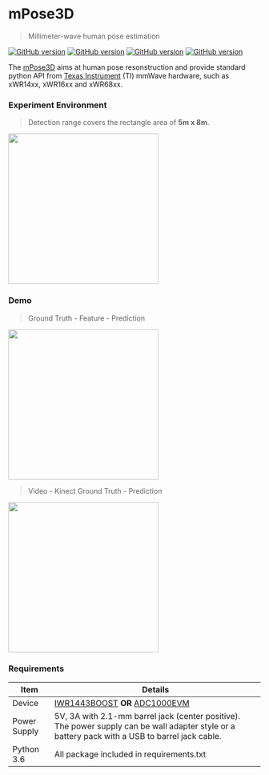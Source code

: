 # mPose3D
> Millimeter-wave human pose estimation

<p align="left">
    <a href="https://github.com/KylinC/mmVital-Signs"><img src="https://img.shields.io/badge/Python-3.6-blue" alt="GitHub version"></a>
    <a href="https://github.com/KylinC/mmVital-Signs"><img src="https://img.shields.io/badge/C%2FC%2B%2B-98-yellow" alt="GitHub version"></a>
    <a href="https://github.com/KylinC/mmVital-Signs"><img src="https://img.shields.io/badge/TI%20mmWave%20SDK-3.5.x.x-orange" alt="GitHub version"></a>
    <a href="https://github.com/KylinC/mmVital-Signs"><img src="https://img.shields.io/badge/CCS-8.3.1-lightgrey" alt="GitHub version"></a>
  </p>

The [mPose3D](https://github.com/KylinC/mPose3D) aims at human pose resonstruction and provide standard python API from [Texas Instrument](https://www.ti.com.cn/) (TI) mmWave hardware, such as xWR14xx, xWR16xx and xWR68xx.

### Experiment Environment

> Detection range covers the rectangle area of **5m x 8m**.

<img src="http://kylinhub.oss-cn-shanghai.aliyuncs.com/2021-06-23-setup-1.jpg" height="300" />



### Demo

> Ground Truth - Feature - Prediction

<img src="https://github.com/KylinC/mPose3D/blob/main/docs/all_pre.gif" height="300" />

> Video - Kinect Ground Truth - Prediction

<img src="https://github.com/KylinC/mPose3D/blob/main/docs/single.gif" height="300" />

### Requirements

| **Item**     | **Details**                                                  |
| ------------ | ------------------------------------------------------------ |
| Device       | [IWR1443BOOST](http://www.ti.com/tool/IWR6843ISK) **OR** [ADC1000EVM](http://www.ti.com/tool/IWR6843ISK-ODS) |
| Power Supply | 5V, 3A with 2.1-mm barrel jack (center positive). The power supply can be wall adapter style or a battery pack with a USB to barrel jack cable. |
| Python 3.6   | All package included in requirements.txt                     |